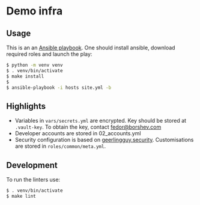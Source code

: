 # Demo infra

## Usage

This is an an [Ansible playbook](https://docs.ansible.com/ansible/latest/playbook_guide/playbooks_intro.html). One should install ansible, download required roles and launch the play:

```bash
$ python -m venv venv
$ . venv/bin/activate
$ make install
$
$ ansible-playbook -i hosts site.yml -b
```

## Highlights
* Variables in `vars/secrets.yml` are encrypted. Key should be stored at `.vault-key`. To obtain the key, contact fedor@borshev.com
* Developer accounts are stored in 02_accounts.yml
* Security configuration is based on [geerlingguy.security](https://github.com/geerlingguy/ansible-role-security). Customisations are stored in `roles/common/meta.yml`.


## Development
To run the linters use:

```bash
$ . venv/bin/activate
$ make lint
```


